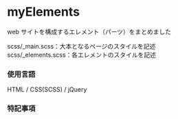# myElements

web サイトを構成するエレメント（パーツ）をまとめました

scss/\_main.scss：大本となるページのスタイルを記述  
scss/\_elements.scss：各エレメントのスタイルを記述

### 使用言語

HTML / CSS(SCSS) / jQuery

### 特記事項
